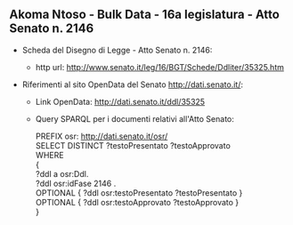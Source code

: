 ## Akoma Ntoso - Bulk Data - 16a legislatura - Atto Senato n. 2146 ##

* Scheda del Disegno di Legge - Atto Senato n. 2146:
	* http url: http://www.senato.it/leg/16/BGT/Schede/Ddliter/35325.htm

* Riferimenti al sito OpenData del Senato http://dati.senato.it/:
	* Link OpenData: http://dati.senato.it/ddl/35325
	* Query SPARQL per i documenti relativi all'Atto Senato:

        PREFIX osr: <http://dati.senato.it/osr/>  
		SELECT DISTINCT ?testoPresentato ?testoApprovato  
		WHERE  
		{  
		    ?ddl a osr:Ddl.  
		    ?ddl osr:idFase 2146 .  
		    OPTIONAL { ?ddl osr:testoPresentato ?testoPresentato }  
		    OPTIONAL { ?ddl osr:testoApprovato ?testoApprovato }  
		}
		